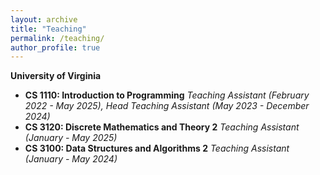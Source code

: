 ```yaml
---
layout: archive
title: "Teaching"
permalink: /teaching/
author_profile: true
---
```

**University of Virginia**
- **CS 1110: Introduction to Programming** *Teaching Assistant (February 2022 - May 2025), Head Teaching Assistant (May 2023 - December 2024)*
- **CS 3120: Discrete Mathematics and Theory 2** *Teaching Assistant (January - May 2025)*
- **CS 3100: Data Structures and Algorithms 2** *Teaching Assistant (January - May 2024)*
